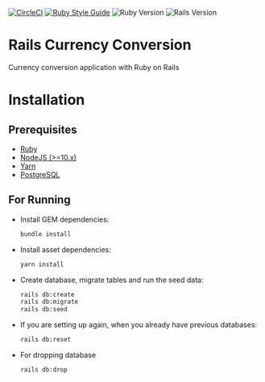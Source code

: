 [![CircleCI](https://circleci.com/gh/nejdetkadir/rails-currency-conversion/tree/master.svg?style=svg)](https://circleci.com/gh/nejdetkadir/rails-currency-conversion/tree/master)
[![Ruby Style Guide](https://img.shields.io/badge/code_style-rubocop-brightgreen.svg)](https://github.com/rubocop/rubocop)
![Ruby Version](https://img.shields.io/badge/ruby%20v-3.0.0-blue.svg)
![Rails Version](https://img.shields.io/badge/rails%20v-6.1.4-blue.svg)

# Rails Currency Conversion
Currency conversion application with Ruby on Rails

# Installation
## Prerequisites
- [Ruby](https://rvm.io/)
- [NodeJS (>=10.x)](https://nodejs.org/en/download/package-manager/#debian-and-ubuntu-based-linux-distributions)
- [Yarn](https://yarnpkg.com/lang/en/docs/install/#debian-stable)
- [PostgreSQL](https://www.postgresql.org/download/)

## For Running
- Install GEM dependencies:
  ```bash
  bundle install
  ```
- Install asset dependencies:
  ```bash
  yarn install
  ```
- Create database, migrate tables and run the seed data:
  ```bash
  rails db:create
  rails db:migrate
  rails db:seed
  ```
- If you are setting up again, when you already have previous databases:
  ```bash
  rails db:reset
  ```
- For dropping database
  ```bash
  rails db:drop
  ``` 